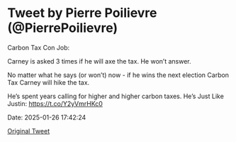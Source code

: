 # Tweet by Pierre Poilievre (@PierrePoilievre)

Carbon Tax Con Job: 

Carney is asked 3 times if he will axe the tax. He won’t answer. 

No matter what he says (or won’t) now - if he wins the next election Carbon Tax Carney will hike the tax. 

He’s spent years calling for higher and higher carbon taxes. He’s Just Like Justin: https://t.co/Y2yVmrHKc0

Date: 2025-01-26 17:42:24

[Original Tweet](https://x.com/PierrePoilievre/status/1883571202515718443)
